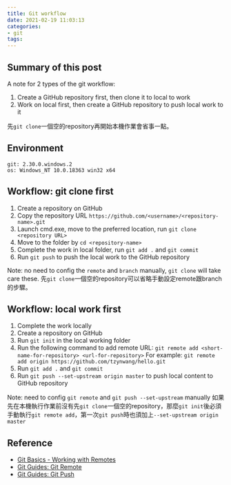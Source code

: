 ```yaml
---
title: Git workflow
date: 2021-02-19 11:03:13
categories:
- git
tags:
---
```


## Summary of this post
A note for 2 types of the git workflow:
1. Create a GitHub repository first, then clone it to local to work
1. Work on local first, then create a GitHub repository to push local work to it

先`git clone`一個空的repository再開始本機作業會省事一點。


## Environment
```
git: 2.30.0.windows.2
os: Windows_NT 10.0.18363 win32 x64
```


## Workflow: git clone first
1. Create a repository on GitHub
1. Copy the repository URL `https://github.com/<username>/<repository-name>.git`
1. Launch cmd.exe, move to the preferred location, run `git clone <repository URL>`
1. Move to the folder by `cd <repository-name>`
1. Complete the work in local folder, run `git add .` and `git commit`
1. Run `git push` to push the local work to the GitHub repository

Note: no need to config the `remote` and `branch` manually, `git clone` will take care these.
先`git clone`一個空的repository可以省略手動設定remote跟branch的步驟。


## Workflow: local work first
1. Complete the work locally
1. Create a repository on GitHub
1. Run `git init` in the local working folder
1. Run the following command to add remote URL: `git remote add <short-name-for-repository> <url-for-repository>`
For example: `git remote add origin https://github.com/tzynwang/hello.git`
1. Run `git add .` and `git commit`
1. Run `git push --set-upstream origin master` to push local content to GitHub repository

Note: need to config `git remote` and `git push --set-upstream` manually
如果先在本機執行作業前沒有先`git clone`一個空的repository，那麼`git init`後必須手動執行`git remote add`，第一次`git push`時也須加上`--set-upstream origin master`


## Reference
- [Git Basics - Working with Remotes](https://git-scm.com/book/en/v2/Git-Basics-Working-with-Remotes)
- [Git Guides: Git Remote](https://github.com/git-guides/git-remote)
- [Git Guides: Git Push](https://github.com/git-guides/git-push)